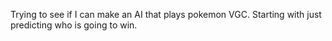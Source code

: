 Trying to see if I can make an AI that plays pokemon VGC. Starting with just predicting who is going to win.